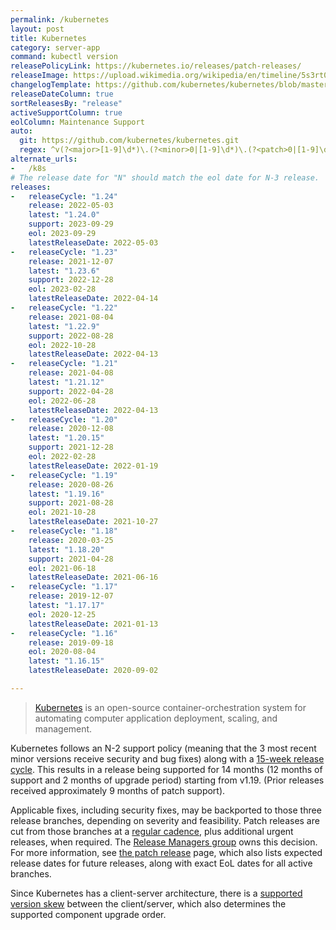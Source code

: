 ```yaml
---
permalink: /kubernetes
layout: post
title: Kubernetes
category: server-app
command: kubectl version
releasePolicyLink: https://kubernetes.io/releases/patch-releases/
releaseImage: https://upload.wikimedia.org/wikipedia/en/timeline/5s3rt0dg6aaqymdat8d2kt61fc3mt29.png
changelogTemplate: https://github.com/kubernetes/kubernetes/blob/master/CHANGELOG/CHANGELOG-__RELEASE_CYCLE__.md
releaseDateColumn: true
sortReleasesBy: "release"
activeSupportColumn: true
eolColumn: Maintenance Support
auto:
  git: https://github.com/kubernetes/kubernetes.git
  regex: ^v(?<major>[1-9]\d*)\.(?<minor>0|[1-9]\d*)\.(?<patch>0|[1-9]\d*)$
alternate_urls:
-   /k8s
# The release date for "N" should match the eol date for N-3 release.
releases:
-   releaseCycle: "1.24"
    release: 2022-05-03
    latest: "1.24.0"
    support: 2023-09-29
    eol: 2023-09-29
    latestReleaseDate: 2022-05-03
-   releaseCycle: "1.23"
    release: 2021-12-07
    latest: "1.23.6"
    support: 2022-12-28
    eol: 2023-02-28
    latestReleaseDate: 2022-04-14
-   releaseCycle: "1.22"
    release: 2021-08-04
    latest: "1.22.9"
    support: 2022-08-28
    eol: 2022-10-28
    latestReleaseDate: 2022-04-13
-   releaseCycle: "1.21"
    release: 2021-04-08
    latest: "1.21.12"
    support: 2022-04-28
    eol: 2022-06-28
    latestReleaseDate: 2022-04-13
-   releaseCycle: "1.20"
    release: 2020-12-08
    latest: "1.20.15"
    support: 2021-12-28
    eol: 2022-02-28
    latestReleaseDate: 2022-01-19
-   releaseCycle: "1.19"
    release: 2020-08-26
    latest: "1.19.16"
    support: 2021-08-28
    eol: 2021-10-28
    latestReleaseDate: 2021-10-27
-   releaseCycle: "1.18"
    release: 2020-03-25
    latest: "1.18.20"
    support: 2021-04-28
    eol: 2021-06-18
    latestReleaseDate: 2021-06-16
-   releaseCycle: "1.17"
    release: 2019-12-07
    latest: "1.17.17"
    eol: 2020-12-25
    latestReleaseDate: 2021-01-13
-   releaseCycle: "1.16"
    release: 2019-09-18
    eol: 2020-08-04
    latest: "1.16.15"
    latestReleaseDate: 2020-09-02

---
```


>[Kubernetes](https://kubernetes.io/) is an open-source container-orchestration system for automating computer application deployment, scaling, and management.

Kubernetes follows an N-2 support policy (meaning that the 3 most recent minor versions receive security and bug fixes) along with a [15-week release cycle][cadence]. This results in a release being supported for 14 months (12 months of support and 2 months of upgrade period) starting from v1.19. (Prior releases received approximately 9 months of patch support).

Applicable fixes, including security fixes, may be backported to those three release branches, depending on severity and feasibility. Patch releases are cut from those branches at a [regular cadence][cadence], plus additional urgent releases, when required. The [Release Managers group](https://kubernetes.io/releases/release-managers) owns this decision. For more information, see [the patch release](https://kubernetes.io/releases/patch-releases/) page, which also lists expected release dates for future releases, along with exact EoL dates for all active branches.

Since Kubernetes has a client-server architecture, there is a [supported version skew][skew] between the client/server, which also determines the supported component upgrade order.

[cadence]: https://github.com/kubernetes/enhancements/tree/master/keps/sig-release/2572-release-cadence "KEP-2572: Defining the Kubernetes Release Cadence"
[skew]: https://kubernetes.io/docs/setup/release/version-skew-policy/#supported-version-skew "Supported Version Skew"
